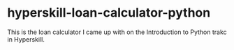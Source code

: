 # hyperskill-loan-calculator-python
This is the loan calculator I came up with on the Introduction to Python trakc in Hyperskill.
